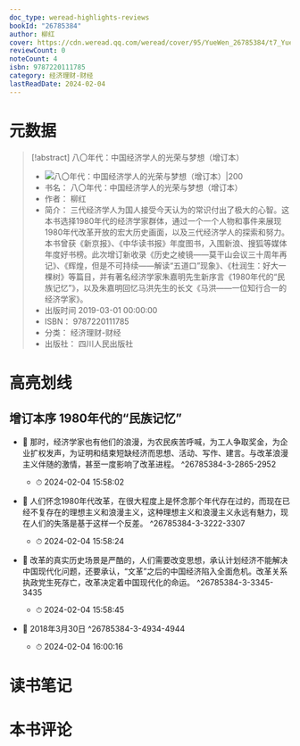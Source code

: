 ```yaml
---
doc_type: weread-highlights-reviews
bookId: "26785384"
author: 柳红
cover: https://cdn.weread.qq.com/weread/cover/95/YueWen_26785384/t7_YueWen_26785384.jpg
reviewCount: 0
noteCount: 4
isbn: 9787220111785
category: 经济理财-财经
lastReadDate: 2024-02-04
---
```

# 元数据
> [!abstract] 八〇年代：中国经济学人的光荣与梦想（增订本）
> - ![ 八〇年代：中国经济学人的光荣与梦想（增订本）|200](https://cdn.weread.qq.com/weread/cover/95/YueWen_26785384/t7_YueWen_26785384.jpg)
> - 书名： 八〇年代：中国经济学人的光荣与梦想（增订本）
> - 作者： 柳红
> - 简介： 三代经济学人为国人接受今天认为的常识付出了极大的心智。这本书选择1980年代的经济学家群体，通过一个一个人物和事件来展现1980年代改革开放的宏大历史画面，以及三代经济学人的探索和努力。本书曾获《新京报》、《中华读书报》年度图书，入围新浪、搜狐等媒体年度好书榜。此次增订新收录《历史之棱镜——莫干山会议三十周年再记》、《辉煌，但是不可持续——解读“五道口”现象》、《杜润生：好大一棵树》等篇目，并有著名经济学家朱嘉明先生新序言《1980年代的“民族记忆”》，以及朱嘉明回忆马洪先生的长文《马洪——一位知行合一的经济学家》。
> - 出版时间 2019-03-01 00:00:00
> - ISBN： 9787220111785
> - 分类： 经济理财-财经
> - 出版社： 四川人民出版社

# 高亮划线

## 增订本序 1980年代的“民族记忆”


- 📌 那时，经济学家也有他们的浪漫，为农民疾苦呼喊，为工人争取奖金，为企业扩权发声，为证明和结束短缺经济而思想、活动、写作、建言。与改革浪漫主义伴随的激情，甚至一度影响了改革进程。 ^26785384-3-2865-2952
    - ⏱ 2024-02-04 15:58:02 

- 📌 人们怀念1980年代改革，在很大程度上是怀念那个年代存在过的，而现在已经不复存在的理想主义和浪漫主义，这种理想主义和浪漫主义永远有魅力，现在人们的失落是基于这样一个反差。 ^26785384-3-3222-3307
    - ⏱ 2024-02-04 15:58:24 

- 📌 改革的真实历史场景是严酷的，人们需要改变思想，承认计划经济不能解决中国现代化问题，还要承认，“文革”之后的中国经济陷入全面危机。改革关系执政党生死存亡，改革决定着中国现代化的命运。 ^26785384-3-3345-3435
    - ⏱ 2024-02-04 15:58:45 

- 📌 2018年3月30日 ^26785384-3-4934-4944
    - ⏱ 2024-02-04 16:00:16 
# 读书笔记

# 本书评论

